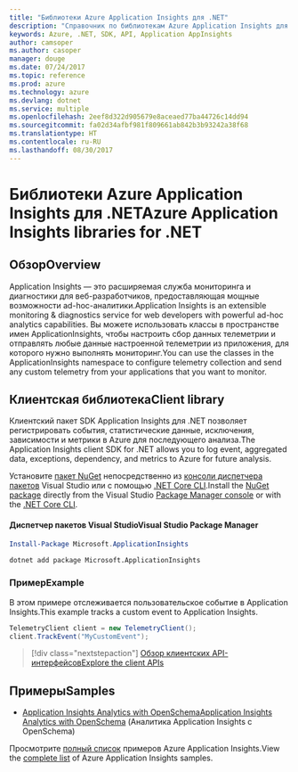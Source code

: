 ```yaml
---
title: "Библиотеки Azure Application Insights для .NET"
description: "Справочник по библиотекам Azure Application Insights для .NET"
keywords: Azure, .NET, SDK, API, Application AppInsights
author: camsoper
ms.author: casoper
manager: douge
ms.date: 07/24/2017
ms.topic: reference
ms.prod: azure
ms.technology: azure
ms.devlang: dotnet
ms.service: multiple
ms.openlocfilehash: 2eef8d322d905679e8aceaed77ba44726c14dd94
ms.sourcegitcommit: fa02d34afbf981f809661ab842b3b93242a38f68
ms.translationtype: HT
ms.contentlocale: ru-RU
ms.lasthandoff: 08/30/2017
---
```

# <a name="azure-application-insights-libraries-for-net"></a><span data-ttu-id="78cb5-104">Библиотеки Azure Application Insights для .NET</span><span class="sxs-lookup"><span data-stu-id="78cb5-104">Azure Application Insights libraries for .NET</span></span>

## <a name="overview"></a><span data-ttu-id="78cb5-105">Обзор</span><span class="sxs-lookup"><span data-stu-id="78cb5-105">Overview</span></span>

<span data-ttu-id="78cb5-106">Application Insights — это расширяемая служба мониторинга и диагностики для веб-разработчиков, предоставляющая мощные возможности ad-hoc-аналитики.</span><span class="sxs-lookup"><span data-stu-id="78cb5-106">Application Insights is an extensible monitoring & diagnostics service for web developers with powerful ad-hoc analytics capabilities.</span></span> <span data-ttu-id="78cb5-107">Вы можете использовать классы в пространстве имен ApplicationInsights, чтобы настроить сбор данных телеметрии и отправлять любые данные настроенной телеметрии из приложения, для которого нужно выполнять мониторинг.</span><span class="sxs-lookup"><span data-stu-id="78cb5-107">You can use the classes in the ApplicationInsights namespace to configure telemetry collection and send any custom telemetry from your applications that you want to monitor.</span></span>

## <a name="client-library"></a><span data-ttu-id="78cb5-108">Клиентская библиотека</span><span class="sxs-lookup"><span data-stu-id="78cb5-108">Client library</span></span>

<span data-ttu-id="78cb5-109">Клиентский пакет SDK Application Insights для .NET позволяет регистрировать события, статистические данные, исключения, зависимости и метрики в Azure для последующего анализа.</span><span class="sxs-lookup"><span data-stu-id="78cb5-109">The Application Insights client SDK for .NET allows you to log event, aggregated data, exceptions, dependency, and metrics to Azure for future analysis.</span></span>

<span data-ttu-id="78cb5-110">Установите [пакет NuGet](https://www.nuget.org/packages/Microsoft.ApplicationInsights ) непосредственно из [консоли диспетчера пакетов][PackageManager] Visual Studio или с помощью [.NET Core CLI][DotNetCLI].</span><span class="sxs-lookup"><span data-stu-id="78cb5-110">Install the [NuGet package](https://www.nuget.org/packages/Microsoft.ApplicationInsights ) directly from the Visual Studio [Package Manager console][PackageManager] or with the [.NET Core CLI][DotNetCLI].</span></span>

#### <a name="visual-studio-package-manager"></a><span data-ttu-id="78cb5-111">Диспетчер пакетов Visual Studio</span><span class="sxs-lookup"><span data-stu-id="78cb5-111">Visual Studio Package Manager</span></span>

```powershell
Install-Package Microsoft.ApplicationInsights 
```

```bash
dotnet add package Microsoft.ApplicationInsights 
```

### <a name="example"></a><span data-ttu-id="78cb5-112">Пример</span><span class="sxs-lookup"><span data-stu-id="78cb5-112">Example</span></span>

<span data-ttu-id="78cb5-113">В этом примере отслеживается пользовательское событие в Application Insights.</span><span class="sxs-lookup"><span data-stu-id="78cb5-113">This example tracks a custom event to Application Insights.</span></span>

```csharp
TelemetryClient client = new TelemetryClient();
client.TrackEvent("MyCustomEvent");
```

> [!div class="nextstepaction"]
> [<span data-ttu-id="78cb5-114">Обзор клиентских API-интерфейсов</span><span class="sxs-lookup"><span data-stu-id="78cb5-114">Explore the client APIs</span></span>](/dotnet/api/overview/azure/insights/client)



## <a name="samples"></a><span data-ttu-id="78cb5-115">Примеры</span><span class="sxs-lookup"><span data-stu-id="78cb5-115">Samples</span></span>

- [<span data-ttu-id="78cb5-116">Application Insights Analytics with OpenSchema</span><span class="sxs-lookup"><span data-stu-id="78cb5-116">Application Insights Analytics with OpenSchema</span></span>](https://azure.microsoft.com/resources/samples/guidance-appinsights-openschema/) (Аналитика Application Insights с OpenSchema)

<span data-ttu-id="78cb5-117">Просмотрите [полный список](https://azure.microsoft.com/resources/samples/?service=application-insights&platform=dotnet) примеров Azure Application Insights.</span><span class="sxs-lookup"><span data-stu-id="78cb5-117">View the [complete list](https://azure.microsoft.com/resources/samples/?service=application-insights&platform=dotnet) of Azure Application Insights samples.</span></span>

[PackageManager]: https://docs.microsoft.com/nuget/tools/package-manager-console
[DotNetCLI]: https://docs.microsoft.com/dotnet/core/tools/dotnet-add-package

